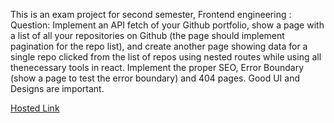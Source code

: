 This is an exam project for second semester, Frontend engineering :
Question:
Implement an API fetch of your Github portfolio, show a page with
a list of all your repositories on Github (the page should implement
pagination for the repo list), and create another page showing data for
a single repo clicked from the list of repos using nested routes while
using all thenecessary tools in react. Implement the proper SEO, Error Boundary
(show a page to test the error boundary) and 404 pages. Good UI and Designs are important.

[Hosted Link](https://altschool-2nd-semester-exam.vercel.app/)
